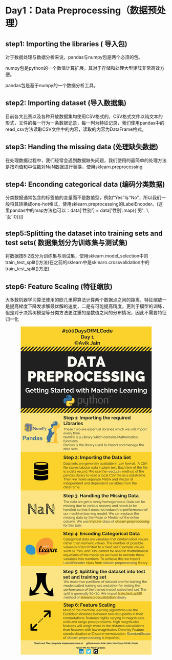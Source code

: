 # Day1：Data Preprocessing（数据预处理）

## step1: Importing the libraries ( 导入包)

对于数据处理与数据分析来说，pandas与numpy包是两个必须的包。

numpy包是python的一个数值计算扩展，其对于存储和处理大型矩阵非常高效方便。

pandas包是基于numpy的一个数据分析工具。

## step2: Importing dataset (导入数据集)

目前各大比赛以及各种开放数据集均使用CSV格式的，CSV格式文件以纯文本的形式，文件的每一行为一条数据记录，每一列为特征记录，我们使用pandas中的read_csv方法读取CSV文件中的内容，读取的内容为DataFrame格式。

## step3: Handing the missing data (处理缺失数据)

在处理数据过程中，我们经常会遇到数据缺失问题，我们使用的最简单的处理方法是按均值和中位数对NaN数据进行替换，使用sklearn.preprocessing

## step4: Enconding categorical data (编码分类数据)

分类数据通常包含的标签值的变量而不是数值型，例如“Yes”与“No”，所以我们一般将其转换成one-hot格式，使用sklearn.preprocessing的LabelEncoder。(这里pandas中的map方法也可以：data['性别'] = data['性别'.map({'男': 1, '女':0})])

## step5:Splitting the dataset into training sets and test sets( 数据集划分为训练集与测试集)

将数据按8:2或分为训练集与测试集，使用sklearn.model_selection中的train_test_split()方法(在之前的sklearn中是sklearn.crossvalidation中的train_test_split()方法)

## step6: Feature Scaling (特征缩放)

大多数机器学习算法使用的欧几里得算法计算两个数据点之间的距离，特征缩放一是提高梯度下降发求解最优解的速度，二是有可能提高精度，更利于模型的训练，但是对于决策树模型等分类方法更注重的是数值之间的分布情况，因此不需要特征归一化

<p align="center">
    <img src="https://github.com/QiujieDong/Learn_ML_in_100_days/blob/master/Info_graphs/Day%201.jpg">
</p>
